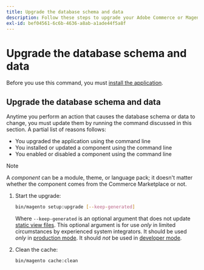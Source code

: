 ```yaml
---
title: Upgrade the database schema and data
description: Follow these steps to upgrade your Adobe Commerce or Magento Open Source database schema.
exl-id: bef04561-6c6b-4636-a8ab-a1ade44f5a8f
---
```

# Upgrade the database schema and data

Before you use this command, you must [install the application](../advanced.md).

## Upgrade the database schema and data

Anytime you perform an action that causes the database schema or data to change, you must update them by running the command discussed in this section. A partial list of reasons follows:

*  You upgraded the application using the command line
*  You installed or updated a component using the command line
*  You enabled or disabled a component using the command line

>[!NOTE]
>
>A *component* can be a module, theme, or language pack; it doesn't matter whether the component comes from the Commerce Marketplace or not.

1. Start the upgrade:

   ```bash
   bin/magento setup:upgrade [--keep-generated]
   ```

   Where `--keep-generated` is an optional argument that does not update [static view files](../../configuration/cli/static-view-file-deployment.md). This optional argument is for use *only* in limited circumstances by experienced system integrators. It should be used *only* in [production mode](../../configuration/bootstrap/application-modes.md#production-mode). It should *not* be used in [developer mode](../../configuration/bootstrap/application-modes.md#developer-mode).

1. Clean the cache:

   ```bash
   bin/magento cache:clean
   ```
